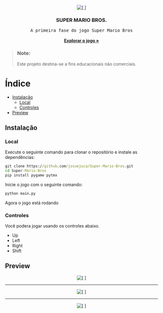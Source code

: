 <p align="center">
  <a href="https://github.com/josuejuca/API-naruto/">
    <img src="https://upload.wikimedia.org/wikipedia/pt/0/03/Super_Mario_Bros._box.png" alt="[ ]">
  </a>

  <h3 align="center">SUPER MARIO BROS.</h3>

  <p align="center">
    <samp>A primeira fase do jogo Super Mario Bros</samp>
    <br />
    <br />
    <a href="#pre"><strong>Explorar o jogo »</strong></a>
    
  </p>
</p>

> ### Note:
> Este projeto destina-se a fins educacionais não comerciais.

<h1> Índice </h1>

- [Instalação](#install)
  - [Local](#local)
  - [Controles](#controles)
- [Preview](#pre)
  

    
## Instalação <br id="install">



### Local 

Execute o seguinte comando para clonar o repositório e instale as dependências:

```cmd
git clone https://github.com/josuejuca/Super-Mario-Bros.git
cd Super-Mario-Bros
pip install pygame pytmx
```

Inicie o jogo com o seguinte comando:

```cmd
python main.py
```
Agora o jogo está rodando 

### Controles
Você podera jogar usando os controles abaixo.

- Up 
- Left
- Right
- Shift

## Preview <br id="pre">

<center>
<p align="center">
  <img src="https://assets-juca.netlify.app/smb-pre-1.png" alt="[ ]">
</p>
  <hr>
<p align="center">
  <img src="https://assets-juca.netlify.app/smb-pre-2.png" alt="[ ]">
</p>
  <hr>
<p align="center">
  <img src="https://assets-juca.netlify.app/smb-pre-3.png" alt="[ ]">
</p>
</center>
